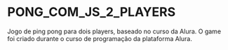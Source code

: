 # PONG_COM_JS_2_PLAYERS
Jogo de ping pong para dois players, baseado no curso da Alura.
O game foi criado durante o curso de programação da plataforma Alura. 
